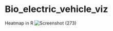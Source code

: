 # Bio_electric_vehicle_viz
Heatmap in R
![Screenshot (273)](https://github.com/Rxbrooks15/Bio_electric_vehicle_viz/assets/112977778/d61b5e15-2572-498d-b013-aa0e2b810ce3)
